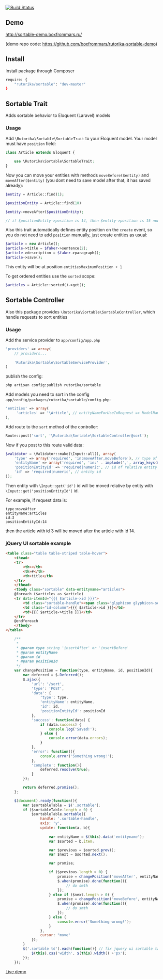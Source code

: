 [![Build Status](https://travis-ci.org/boxfrommars/rutorika-sortable.svg?branch=master)](https://travis-ci.org/boxfrommars/rutorika-sortable)

## Demo

http://sortable-demo.boxfrommars.ru/

(demo repo code: https://github.com/boxfrommars/rutorika-sortable-demo)

## Install

Install package through Composer

```bash
require: {
    "rutorika/sortable": "dev-master"
}
```

## Sortable Trait 

Adds sortable behavior to Eloquent (Laravel) models

### Usage

Add `\Rutorika\Sortable\SortableTrait` to your Eloquent model. Your model must have `position` field:

```php
class Article extends Eloquent {

    use \Rutorika\Sortable\SortableTrait;
}
```

Now you can move your entities with methods `moveBefore($entity)` and `moveAfter($entity)` (you dont need to save 
model after that, it has saved already):

```php
$entity = Article::find(1);

$positionEntity = Article::find(10)

$entity->moveAfter($positionEntity);

// if $positionEntity->position is 14, then $entity->position is 15 now
```

Also this trait automatically defines entity position on the `create` event, so you do not need to add `position` manually, just create entities as usual:

```php
$article = new Article();
$article->title = $faker->sentence(2);
$article->description = $faker->paragraph();
$article->save();
```

This entity will be at position `entitiesMaximumPosition + 1`

To get ordered entities use the `sorted` scope:

```php
$articles = Article::sorted()->get();
```

## Sortable Controller

Also this package provides `\Rutorika\Sortable\SortableController`, which handle requests to sort entities

### Usage
Add the service provider to `app/config/app.php`

```php
'providers' => array(
    // providers...
    
    'Rutorika\Sortable\SortableServiceProvider',
)
```

publish the config:
 
```bash
php artisan config:publish rutorika/sortable
```

Add models you need to sort in the config `app/config/packages/rutorika/sortable/config.php`:

```php
'entities' => array(
     'articles' => '\Article', // entityNameForUseInRequest => ModelName
),
```

Add route to the `sort` method of the controller:

```php
Route::post('sort', '\Rutorika\Sortable\SortableController@sort'); 
```

Now if you post to this route valid data:

```php
$validator = \Validator::make(\Input::all(), array(
    'type' => array('required', 'in:moveAfter,moveBefore'), // type of move, moveAfter or moveBefore
    'entityName' => array('required', 'in:' . implode(',', array_keys($sortableEntities))), // entity name, 'articles' in this example
    'positionEntityId' => 'required|numeric', // id of relative entity
    'id' => 'required|numeric', // entity id
));
```

Then entity with `\Input::get('id')` id will be moved relative by entity with `\Input::get('positionEntityId')` id.

For example, if request data is:

```
type:moveAfter
entityName:articles
id:3
positionEntityId:14
```
then the article with id 3 will be moved after the article with id 14. 

### jQuery UI sortable example

```html
<table class="table table-striped table-hover">
    <thead>
    <tr>
        <th></th>
        <th>#</th>
        <th>title</th>
    </tr>
    </thead>
    <tbody class="sortable" data-entityname="articles">
    @foreach ($articles as $article)
    <tr data-itemId="{{{ $article->id }}}">
        <td class="sortable-handle"><span class="glyphicon glyphicon-sort"></span></td>
        <td class="id-column">{{{ $article->id }}}</td>
        <td>{{{ $article->title }}}</td>
    </tr>
    @endforeach
    </tbody>
</table>
```


```js
    /**
     *
     * @param type string 'insertAfter' or 'insertBefore'
     * @param entityName
     * @param id
     * @param positionId
     */
    var changePosition = function(type, entityName, id, positionId){
        var deferred = $.Deferred();
        $.ajax({
            'url': '/sort',
            'type': 'POST',
            'data': {
                'type': type,
                'entityName': entityName,
                'id': id,
                'positionEntityId': positionId
            },
            'success': function(data) {
                if (data.success) {
                    console.log('Saved!');
                } else {
                    console.error(data.errors);
                }
            },
            'error': function(){
                console.error('Something wrong!');
            },
            'complete': function(){
                deferred.resolve(true);
            }
        });

        return deferred.promise();
    };

    $(document).ready(function(){
        var $sortableTable = $('.sortable');
        if ($sortableTable.length > 0) {
            $sortableTable.sortable({
                handle: '.sortable-handle',
                axis: 'y',
                update: function(a, b){
                
                    var entityName = $(this).data('entityname');
                    var $sorted = b.item;

                    var $previous = $sorted.prev();
                    var $next = $sorted.next();

                    var promise;

                    if ($previous.length > 0) {
                        promise = changePosition('moveAfter', entityName, $sorted.data('itemid'), $previous.data('itemid'));
                        $.when(promise).done(function(){
                            // do smth
                        });
                    } else if ($next.length > 0) {
                        promise = changePosition('moveBefore', entityName, $sorted.data('itemid'), $next.data('itemid'));
                        $.when(promise).done(function(){
                            // do smth
                        });
                    } else {
                        console.error('Something wrong!');
                    }
                },
                cursor: "move"
            });
        }
        $('.sortable td').each(function(){ // fix jquery ui sortable table row width issue
            $(this).css('width', $(this).width() +'px');
        });
    });
```

[Live demo](http://sortable-demo.boxfrommars.ru/)

